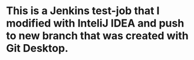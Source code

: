 # This is a Jenkins test-job that I modified with InteliJ IDEA and push to new branch that was created with Git Desktop.


